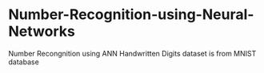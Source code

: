 # Number-Recognition-using-Neural-Networks

Number Recongnition using ANN
Handwritten Digits dataset is from MNIST database
